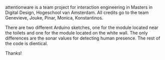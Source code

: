 attentionware is a team project for interaction engineering in Masters in Digital Design, Hogeschool van Amsterdam. All credits go to the team Genevieve, Jouke, Pinar, Monica, Konstantinos.

There are two different Arduino sketches, one for the module located near the toilets and one for the module located on the white wall. The only differences are the sonar values for detecting human presence. The rest of the code is dientical.

Thanks!
